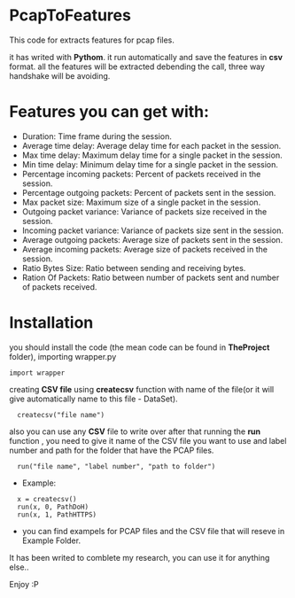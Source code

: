 # PcapToFeatures

This code for extracts features for pcap files.

it has writed with <b>Pythom</b>.
it run automatically and save the features in <b>csv</b> format.
all the features will be extracted debending the call, three way handshake will be avoiding.


# Features you can get with:
* Duration: Time frame during the session.
* Average time delay: Average delay time for each packet in the session.
* Max time delay: Maximum delay time for a single packet in the session.
* Min time delay: Minimum delay time for a single packet in the session.
* Percentage incoming packets: Percent of packets received in the session.
* Percentage outgoing packets: Percent of packets sent in the session.
* Max packet size: Maximum size of a single packet in the session.
* Outgoing packet variance: Variance of packets size received in the session.
* Incoming packet variance: Variance of packets size sent in the session.
* Average outgoing packets: Average size of packets sent in the session.
* Average incoming packets: Average size of packets received in the session.
* Ratio Bytes Size: Ratio between sending and receiving bytes.
* Ration Of Packets: Ratio between number of packets sent and number of packets received.

# Installation
you should install the code (the mean code can be found in <b>TheProject</b> folder), importing wrapper.py

```
import wrapper
```

creating <b>CSV file</b> using <b>createcsv</b> function with name of the file(or it will give automatically name to this file - DataSet).
```
  createcsv("file name")
```

also you can use any <b>CSV</b> file to write over
after that running the <b>run</b> function , you need to give it name of the CSV file you want to use and label number and path for the folder that have the PCAP files.
```
  run("file name", "label number", "path to folder")
```
 
* Example:
```
  x = createcsv()
  run(x, 0, PathDoH)
  run(x, 1, PathHTTPS)
```
 






* you can find exampels for PCAP files and the CSV file that will reseve in Example Folder.

It has been writed to comblete my research, you can use it for anything else..

Enjoy :P
